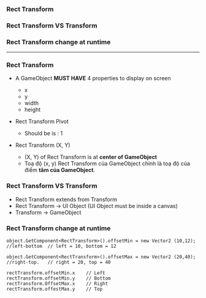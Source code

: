 
### Rect Transform
### Rect Transform VS Transform
### Rect Transform change at runtime
-------------------------------------------------------------

### Rect Transform

* A GameObject **MUST HAVE** 4 properties to display on screen
  * x
  * y
  * width
  * height
  
* Rect Transform Pivot
  * Should be is : 1
  
* Rect Transform (X, Y)
  * (X, Y) of Rect Transform is at **center of GameObject**
  * Toạ độ (x, y) Rect Transform của GameObject chính là toạ độ của điểm **tâm của GameObject**.

### Rect Transform VS Transform

* Rect Transform extends from Transform
* Rect Transform -> UI Object (UI Object must be inside a canvas)
* Transform -> GameObject


### Rect Transform change at runtime

```
object.GetComponent<RectTransform>().offsetMin = new Vector2 (10,12); 
//left-bottom  // left = 10, bottom = 12

object.GetComponent<RectTransform>().offsetMax = new Vector2 (20,40); 
//right-top.   // right = 20, top = 40

rectTransform.offsetMin.x    // Left
rectTransform.offsetMin.y    // Bottom
rectTransform.OffsetMax.x    // Right
rectTransform.offestMax.y    // Top
```
